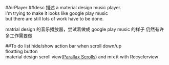 #AirPlayer
##desc 描述
a material design music player.<br>
I'm trying to make it looks like google play music<br>
but there are still lots of work have to be done.<br>

matrial design 的音乐播放器，尝试着做成 google play music 的样子
仍然有许多工作需要做

##To do list
hide/show action bar when scroll down/up<br>
floatting button<br>
material design scroll view([Parallax Scrolls](https://github.com/nirhart/ParallaxScroll)) and mix it with Recyclerview
